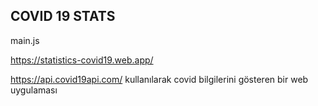 ## COVID 19 STATS

main.js

https://statistics-covid19.web.app/

https://api.covid19api.com/ kullanılarak covid bilgilerini gösteren bir web uygulaması